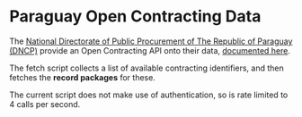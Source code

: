 Paraguay Open Contracting Data
==============================

The [National Directorate of Public Procurement of The Republic of Paraguay (DNCP)](https://www.contrataciones.gov.py/) provide an Open Contracting API onto their data, [documented here](https://www.contrataciones.gov.py/datos/open-contracting-info).

The fetch script collects a list of available contracting identifiers, and then fetches the **record packages** for these. 

The current script does not make use of authentication, so is rate limited to 4 calls per second. 